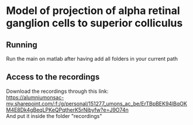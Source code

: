 # Model of projection of alpha retinal ganglion cells to superior colliculus
## Running
Run the main on matlab after having add all folders in your current path

## Access to the recordings
Download the recordings through this link: 
<br/> https://alumniumonsac-my.sharepoint.com/:f:/g/personal/151277_umons_ac_be/ErTBpBEK94lBqOKM4E8Dk4gBeqLPKeQPqtherK5rNibyfw?e=J9O74n
<br/> And put it inside the folder "recordings"
